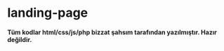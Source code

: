 # landing-page
**Tüm kodlar html/css/js/php bizzat şahsım tarafından yazılmıştır. Hazır değildir.**
